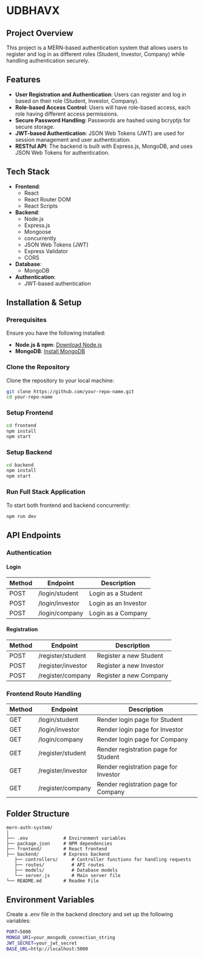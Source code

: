 # UDBHAVX

## Project Overview

This project is a MERN-based authentication system that allows users to register and log in as different roles (Student, Investor, Company) while handling authentication securely.

## Features

- **User Registration and Authentication**: Users can register and log in based on their role (Student, Investor, Company).
- **Role-based Access Control**: Users will have role-based access, each role having different access permissions.
- **Secure Password Handling**: Passwords are hashed using bcryptjs for secure storage.
- **JWT-based Authentication**: JSON Web Tokens (JWT) are used for session management and user authentication.
- **RESTful API**: The backend is built with Express.js, MongoDB, and uses JSON Web Tokens for authentication.

## Tech Stack

- **Frontend**:
  - React
  - React Router DOM
  - React Scripts
- **Backend**:
  - Node.js
  - Express.js
  - Mongoose
  - concurrently
  - JSON Web Tokens (JWT)
  - Express Validator
  - CORS
- **Database**:
  - MongoDB
- **Authentication**:
  - JWT-based authentication

## Installation & Setup

### Prerequisites

Ensure you have the following installed:
- **Node.js & npm**: [Download Node.js](https://nodejs.org/)
- **MongoDB**: [Install MongoDB](https://www.mongodb.com/docs/manual/installation/)

### Clone the Repository

Clone the repository to your local machine:

```bash
git clone https://github.com/your-repo-name.git
cd your-repo-name

```

### Setup Frontend
```bash
cd frontend
npm install
npm start
```

### Setup Backend
```bash
cd backend
npm install
npm start
```

### Run Full Stack Application

To start both frontend and backend concurrently:
```bash
npm run dev
```

## API Endpoints

### Authentication

#### Login

Method       | Endpoint            | Description
-------------|---------------------|----------------------------------------------------
POST         | /login/student      | Login as a Student
POST         | /login/investor     | Login as an Investor
POST         | /login/company      | Login as a Company

#### Registration

Method       | Endpoint            | Description
-------------|---------------------|----------------------------------------------------
POST         | /register/student   | Register a new Student
POST         | /register/investor  | Register a new Investor
POST         | /register/company   | Register a new Company

### Frontend Route Handling

Method       | Endpoint            | Description
-------------|---------------------|----------------------------------------------------
GET          | /login/student      | Render login page for Student
GET          | /login/investor     | Render login page for Investor
GET          | /login/company      | Render login page for Company
GET          | /register/student   | Render registration page for Student
GET          | /register/investor  | Render registration page for Investor
GET          | /register/company   | Render registration page for Company

## Folder Structure
```
mern-auth-system/
│
├── .env             # Environment variables
├── package.json     # NPM dependencies
├── frontend/        # React frontend
├── backend/         # Express backend
   ├── controllers/     # Controller functions for handling requests
   ├── routes/          # API routes
   ├── models/          # Database models
   └── server.js        # Main server file
└── README.md        # Readme File
```

## Environment Variables

Create a .env file in the backend directory and set up the following variables:
```bash
PORT=5000
MONGO_URI=your_mongodb_connection_string
JWT_SECRET=your_jwt_secret
BASE_URL=http://localhost:5000
```

